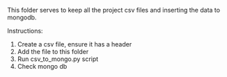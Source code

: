 This folder serves to keep all the project csv files and inserting the data to mongodb.

Instructions:
1. Create a csv file, ensure it has a header
2. Add the file to this folder
3. Run csv_to_mongo.py script
4. Check mongo db